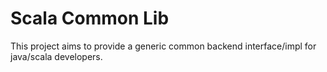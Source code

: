 # Scala Common Lib

This project aims to provide a generic common backend interface/impl for java/scala developers.

